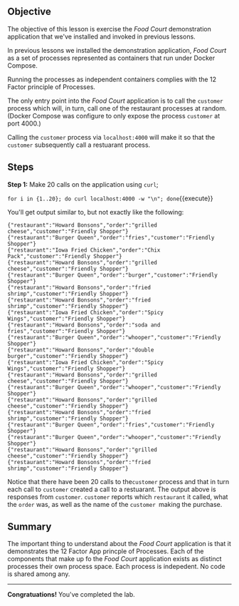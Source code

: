 ## Objective
The objective of this lesson is exercise the *Food Court* demonstration application that we've installed and invoked in previous lessons.

In previous lessons we installed the demonstration application, *Food Court* as a set of processes represented as containers that run under Docker Compose.

Running the processes as independent containers complies with the 12 Factor principle of Processes.

The only entry point into the *Food Court* application is to call the `customer` process which will, in turn, call one of the restaurant processes at random. (Docker Compose was configure to only expose the process `customer` at port 4000.)

Calling the `customer` process via `localhost:4000` will make it so that the `customer` subsequently call a restuarant process.

## Steps

**Step 1:** Make 20 calls on the application using `curl`;

`for i in {1..20}; do curl localhost:4000 -w "\n"; done`{{execute}}

You'll get output similar to, but not exactly like the following:

```
{"restaurant":"Howard Bonsons","order":"grilled cheese","customer":"Friendly Shopper"}
{"restaurant":"Burger Queen","order":"fries","customer":"Friendly Shopper"}
{"restaurant":"Iowa Fried Chicken","order":"Chix Pack","customer":"Friendly Shopper"}
{"restaurant":"Howard Bonsons","order":"grilled cheese","customer":"Friendly Shopper"}
{"restaurant":"Burger Queen","order":"burger","customer":"Friendly Shopper"}
{"restaurant":"Howard Bonsons","order":"fried shrimp","customer":"Friendly Shopper"}
{"restaurant":"Howard Bonsons","order":"fried shrimp","customer":"Friendly Shopper"}
{"restaurant":"Iowa Fried Chicken","order":"Spicy Wings","customer":"Friendly Shopper"}
{"restaurant":"Howard Bonsons","order":"soda and fries","customer":"Friendly Shopper"}
{"restaurant":"Burger Queen","order":"whooper","customer":"Friendly Shopper"}
{"restaurant":"Howard Bonsons","order":"double burger","customer":"Friendly Shopper"}
{"restaurant":"Iowa Fried Chicken","order":"Spicy Wings","customer":"Friendly Shopper"}
{"restaurant":"Howard Bonsons","order":"grilled cheese","customer":"Friendly Shopper"}
{"restaurant":"Burger Queen","order":"whooper","customer":"Friendly Shopper"}
{"restaurant":"Howard Bonsons","order":"grilled cheese","customer":"Friendly Shopper"}
{"restaurant":"Howard Bonsons","order":"fried shrimp","customer":"Friendly Shopper"}
{"restaurant":"Burger Queen","order":"fries","customer":"Friendly Shopper"}
{"restaurant":"Burger Queen","order":"whooper","customer":"Friendly Shopper"}
{"restaurant":"Howard Bonsons","order":"grilled cheese","customer":"Friendly Shopper"}
{"restaurant":"Howard Bonsons","order":"fried shrimp","customer":"Friendly Shopper"}
```

Notice that there have been 20 calls to the`customer` process and that in turn each call to `customer` created a call to a restuarant. The output above is responses from `customer`. `customer` reports which `restaurant` it called, what the `order` was, as well as the name of the `customer `making the purchase.

## Summary

The important thing to understand about the *Food Court* application is that it demonstrates the 12 Factor App princple of Processes. Each of the components that make up fo the *Food Court* application exists as distinct processes their own process space. Each process is indepedent. No code is shared among any.

---

**Congratuations!** You've completed the lab.